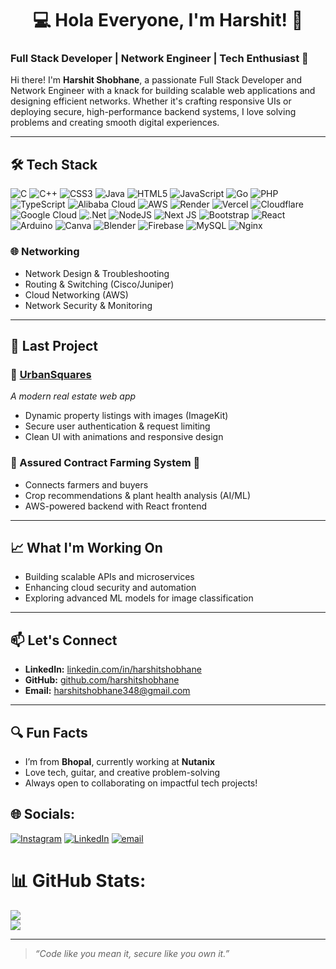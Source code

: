<h1 align="center">💻 Hola Everyone, I'm Harshit! 👋</h1>


### Full Stack Developer | Network Engineer | Tech Enthusiast 🚀

Hi there! I'm **Harshit Shobhane**, a passionate Full Stack Developer and Network Engineer with a knack for building scalable web applications and designing efficient networks. Whether it's crafting responsive UIs or deploying secure, high-performance backend systems, I love solving problems and creating smooth digital experiences.

---

## 🛠 Tech Stack

![C](https://img.shields.io/badge/c-%2300599C.svg?style=for-the-badge&logo=c&logoColor=white) ![C++](https://img.shields.io/badge/c++-%2300599C.svg?style=for-the-badge&logo=c%2B%2B&logoColor=white) ![CSS3](https://img.shields.io/badge/css3-%231572B6.svg?style=for-the-badge&logo=css3&logoColor=white) ![Java](https://img.shields.io/badge/java-%23ED8B00.svg?style=for-the-badge&logo=openjdk&logoColor=white) ![HTML5](https://img.shields.io/badge/html5-%23E34F26.svg?style=for-the-badge&logo=html5&logoColor=white) ![JavaScript](https://img.shields.io/badge/javascript-%23323330.svg?style=for-the-badge&logo=javascript&logoColor=%23F7DF1E) ![Go](https://img.shields.io/badge/go-%2300ADD8.svg?style=for-the-badge&logo=go&logoColor=white) ![PHP](https://img.shields.io/badge/php-%23777BB4.svg?style=for-the-badge&logo=php&logoColor=white) ![TypeScript](https://img.shields.io/badge/typescript-%23007ACC.svg?style=for-the-badge&logo=typescript&logoColor=white) ![Alibaba Cloud](https://img.shields.io/badge/AlibabaCloud-%23FF6701.svg?style=for-the-badge&logo=alibabacloud&logoColor=white) ![AWS](https://img.shields.io/badge/AWS-%23FF9900.svg?style=for-the-badge&logo=amazon-aws&logoColor=white) ![Render](https://img.shields.io/badge/Render-%46E3B7.svg?style=for-the-badge&logo=render&logoColor=white) ![Vercel](https://img.shields.io/badge/vercel-%23000000.svg?style=for-the-badge&logo=vercel&logoColor=white) ![Cloudflare](https://img.shields.io/badge/Cloudflare-F38020?style=for-the-badge&logo=Cloudflare&logoColor=white) ![Google Cloud](https://img.shields.io/badge/GoogleCloud-%234285F4.svg?style=for-the-badge&logo=google-cloud&logoColor=white) ![.Net](https://img.shields.io/badge/.NET-5C2D91?style=for-the-badge&logo=.net&logoColor=white) ![NodeJS](https://img.shields.io/badge/node.js-6DA55F?style=for-the-badge&logo=node.js&logoColor=white) ![Next JS](https://img.shields.io/badge/Next-black?style=for-the-badge&logo=next.js&logoColor=white) ![Bootstrap](https://img.shields.io/badge/bootstrap-%238511FA.svg?style=for-the-badge&logo=bootstrap&logoColor=white) ![React](https://img.shields.io/badge/react-%2320232a.svg?style=for-the-badge&logo=react&logoColor=%2361DAFB) ![Arduino](https://img.shields.io/badge/-Arduino-00979D?style=for-the-badge&logo=Arduino&logoColor=white) ![Canva](https://img.shields.io/badge/Canva-%2300C4CC.svg?style=for-the-badge&logo=Canva&logoColor=white) ![Blender](https://img.shields.io/badge/blender-%23F5792A.svg?style=for-the-badge&logo=blender&logoColor=white) ![Firebase](https://img.shields.io/badge/firebase-a08021?style=for-the-badge&logo=firebase&logoColor=ffcd34) ![MySQL](https://img.shields.io/badge/mysql-4479A1.svg?style=for-the-badge&logo=mysql&logoColor=white) ![Nginx](https://img.shields.io/badge/nginx-%23009639.svg?style=for-the-badge&logo=nginx&logoColor=white)

### 🌐 Networking
- Network Design & Troubleshooting
- Routing & Switching (Cisco/Juniper)
- Cloud Networking (AWS)
- Network Security & Monitoring

---

## 🔐 Last Project

### 🔹 [UrbanSquares](https://urban-squares.vercel.app)
*A modern real estate web app*  
- Dynamic property listings with images (ImageKit)
- Secure user authentication & request limiting
- Clean UI with animations and responsive design

### 🔹 Assured Contract Farming System 🌾  
- Connects farmers and buyers
- Crop recommendations & plant health analysis (AI/ML)
- AWS-powered backend with React frontend

---

## 📈 What I'm Working On
- Building scalable APIs and microservices
- Enhancing cloud security and automation
- Exploring advanced ML models for image classification

---

## 📫 Let's Connect
- **LinkedIn:** [linkedin.com/in/harshitshobhane](https://linkedin.com/in/harshitshobhane)
- **GitHub:** [github.com/harshitshobhane](https://github.com/harshitshobhane)
- **Email:** harshitshobhane348@gmail.com

---

## 🔍 Fun Facts
- I’m from **Bhopal**, currently working at **Nutanix**
- Love tech, guitar, and creative problem-solving
- Always open to collaborating on impactful tech projects!




## 🌐 Socials:
[![Instagram](https://img.shields.io/badge/Instagram-%23E4405F.svg?logo=Instagram&logoColor=white)](https://instagram.com/harshitshobhane) [![LinkedIn](https://img.shields.io/badge/LinkedIn-%230077B5.svg?logo=linkedin&logoColor=white)](https://linkedin.com/in/harshitshobhane) [![email](https://img.shields.io/badge/Email-D14836?logo=gmail&logoColor=white)](mailto:harshitshobhane348@gmail.com) 

# 📊 GitHub Stats:
![](https://nirzak-streak-stats.vercel.app/?user=itsharry135&theme=dark&hide_border=false)<br/>
![](https://github-readme-stats.vercel.app/api/top-langs/?username=itsharry135&theme=dark&hide_border=false&include_all_commits=false&count_private=false&layout=compact)

---

> *“Code like you mean it, secure like you own it.”*
